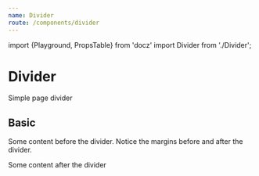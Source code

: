 ```yaml
---
name: Divider
route: /components/divider
---
```


import {Playground, PropsTable} from 'docz'
import Divider from './Divider';

# Divider

Simple page divider

<PropsTable of={Divider} />

## Basic

<Playground>
  <p>Some content before the divider.  Notice the margins before and after the divider.</p>
  <Divider />
  <p>Some content after the divider</p>
  <Divider />
  <Divider />
</Playground>
